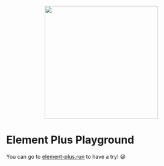 <p align="center">
  <img width="300px" src="https://user-images.githubusercontent.com/10731096/95823103-9ce15780-0d5f-11eb-8010-1bd1b5910d4f.png">
</p>

# Element Plus Playground

You can go to [element-plus.run](https://element-plus.run/) to have a try! 😆
